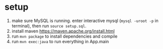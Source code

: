 # setup

1. make sure MySQL is running. enter interactive mysql (`mysql -uroot -p` in terminal), then run `source setup.sql`.
2. install maven https://maven.apache.org/install.html
3. run `mvn package` to install dependencies and compile
4. run `mvn exec:java` to run everything in App.main